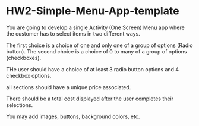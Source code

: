# HW2-Simple-Menu-App-template

You are going to develop a single Activity (One Screen) Menu app where the customer has to select items in two different ways.

The first choice is a choice of one and only one of a group of options (Radio button).
The second choice is a choice of 0 to many of a group of options (checkboxes).  

THe user should have a choice of at least 3 radio button options and 4 checkbox options.

all sections should have a unique price associated.  

There should be a total cost displayed after the user completes their selections.  

You may add images, buttons, background colors, etc.
